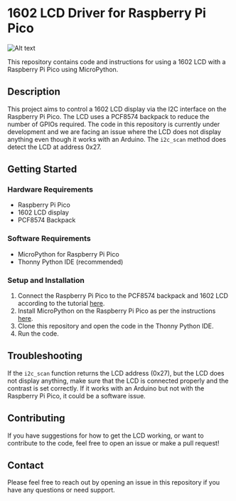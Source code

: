 # 1602 LCD Driver for Raspberry Pi Pico
![Alt text]([URL](https://github.com/lofty-nz/1602_LCD_driver/blob/main/pico%201602lcd.jpg))

This repository contains code and instructions for using a 1602 LCD with a Raspberry Pi Pico using MicroPython.

## Description

This project aims to control a 1602 LCD display via the I2C interface on the Raspberry Pi Pico. The LCD uses a PCF8574 backpack to reduce the number of GPIOs required. The code in this repository is currently under development and we are facing an issue where the LCD does not display anything even though it works with an Arduino. The `i2c_scan` method does detect the LCD at address 0x27.

## Getting Started

### Hardware Requirements

- Raspberry Pi Pico
- 1602 LCD display
- PCF8574 Backpack

### Software Requirements

- MicroPython for Raspberry Pi Pico
- Thonny Python IDE (recommended)

### Setup and Installation

1. Connect the Raspberry Pi Pico to the PCF8574 backpack and 1602 LCD according to the tutorial [here](https://electrocredible.com/raspberry-pi-pico-lcd-16x2-i2c-pcf8574-micropython/).
2. Install MicroPython on the Raspberry Pi Pico as per the instructions [here](https://www.raspberrypi.org/documentation/rp2040/getting-started/#getting-started-with-micropython).
3. Clone this repository and open the code in the Thonny Python IDE.
4. Run the code.

## Troubleshooting

If the `i2c_scan` function returns the LCD address (0x27), but the LCD does not display anything, make sure that the LCD is connected properly and the contrast is set correctly. If it works with an Arduino but not with the Raspberry Pi Pico, it could be a software issue.

## Contributing

If you have suggestions for how to get the LCD working, or want to contribute to the code, feel free to open an issue or make a pull request!

## Contact

Please feel free to reach out by opening an issue in this repository if you have any questions or need support.
